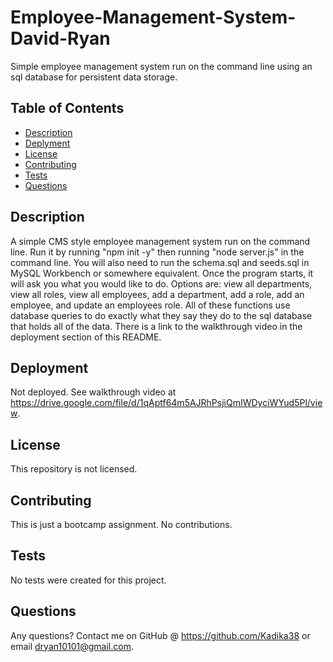 # Employee-Management-System-David-Ryan
Simple employee management system run on the command line using an sql database for persistent data storage.

## Table of Contents
* [Description](#general-description)
* [Deplyment](#deployment)
* [License](#license)
* [Contributing](#contributing)
* [Tests](#tests)
* [Questions](#questions)
    
    
## Description
A simple CMS style employee management system run on the command line.  Run it by running "npm init -y" then running "node server.js" in the command line.  You will also need to run the schema.sql and seeds.sql in MySQL Workbench or somewhere equivalent.
Once the program starts, it will ask you what you would like to do.  Options are: view all departments, view all roles, view all employees, add a department, add a role, add an employee, and update an employees role.  All of these functions use database queries to do exactly what they say they do to the sql database that holds all of the data.  There is a link to the walkthrough video in the deployment section of this README.

## Deployment
Not deployed.  See walkthrough video at https://drive.google.com/file/d/1qAptf64m5AJRhPsjiQmIWDyciWYud5Pl/view.

## License
This repository is not licensed.


## Contributing
This is just a bootcamp assignment.  No contributions.


## Tests
No tests were created for this project.


## Questions
Any questions?  Contact me on GitHub @ https://github.com/Kadika38 or email dryan10101@gmail.com.